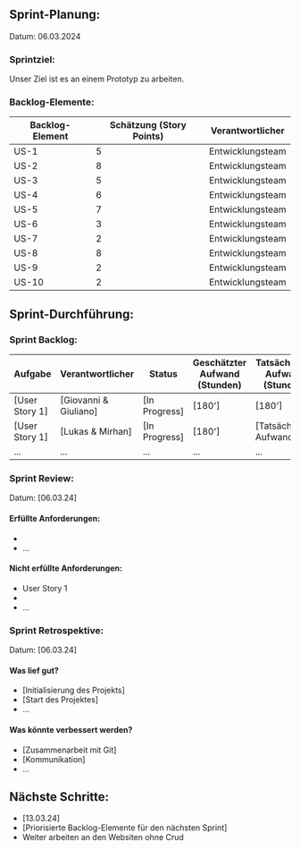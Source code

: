 ## Sprint-Planung:

Datum: 06.03.2024

### Sprintziel:

Unser Ziel ist es an einem Prototyp zu arbeiten.

### Backlog-Elemente:

| Backlog-Element | Schätzung (Story Points) | Verantwortlicher |
| --------------- | ------------------------ | ---------------- |
| US-1            | 5                        | Entwicklungsteam |
| US-2            | 8                        | Entwicklungsteam |
| US-3            | 5                        | Entwicklungsteam |
| US-4            | 6                        | Entwicklungsteam |
| US-5            | 7                        | Entwicklungsteam |
| US-6            | 3                        | Entwicklungsteam |
| US-7            | 2                        | Entwicklungsteam |
| US-8            | 8                        | Entwicklungsteam |
| US-9            | 2                        | Entwicklungsteam |
| US-10           | 2                        | Entwicklungsteam |

## Sprint-Durchführung:

### Sprint Backlog:

| Aufgabe        | Verantwortlicher      | Status        | Geschätzter Aufwand (Stunden) | Tatsächlicher Aufwand (Stunden) |
| -------------- | --------------------- | ------------- | ----------------------------- | ------------------------------- |
| [User Story 1] | [Giovanni & Giuliano] | [In Progress] | [180']                        | [180']                          |
| [User Story 1] | [Lukas & Mirhan]    | [In Progress]      | [180']         | [Tatsächlicher Aufwand]         |
| ...            | ...                   | ...           | ...                           | ...                             |

### Sprint Review:

Datum: [06.03.24]

#### Erfüllte Anforderungen:

- 
- ...

#### Nicht erfüllte Anforderungen:

- User Story 1
- 
- ...

### Sprint Retrospektive:

Datum: [06.03.24]

#### Was lief gut?

- [Initialisierung des Projekts]
- [Start des Projektes]
- ...

#### Was könnte verbessert werden?

- [Zusammenarbeit mit Git]
- [Kommunikation]
- ...

## Nächste Schritte:

- [13.03.24]
- [Priorisierte Backlog-Elemente für den nächsten Sprint]
- Weiter arbeiten an den Websiten ohne Crud

